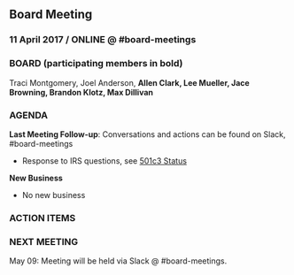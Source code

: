 ## Board Meeting
### 11 April 2017 / ONLINE @ #board-meetings

### BOARD (participating members in bold)
Traci Montgomery, Joel Anderson, **Allen Clark, Lee Mueller, Jace Browning, Brandon Klotz, Max Dillivan**

### AGENDA

**Last Meeting Follow-up**: Conversations and actions can be found on Slack, #board-meetings

- Response to IRS questions, see [501c3 Status](https://waffle.io/citizenlabsgr/community?label=501c3)

**New Business**

 - No new business

### ACTION ITEMS

### NEXT MEETING

May 09: Meeting will be held via Slack @ #board-meetings.
